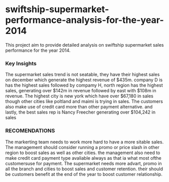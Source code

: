 # swiftship-supermarket-performance-analysis-for-the-year-2014
This project aim to provide detailed analysis on swiftship supermarket sales performance for the year 2014.
### Key Insights 
The supermarket sales trend is not seatable, they have their highest sales on december which generate the highest revenue of $435m. 
company D is has the highest sales followed by compamy H, north region has the highest sales, generating over $142m in revenue followed by east with $108m in revenue.
The highest city is new york which have over $67,180 in sales though other cities like poltland and maimi is trying in sales.
The customers also make use of credit card more than other payment alternative. and lastly, the best sales rep is Nancy Freecher generating over $104,242 in sales
### RECOMENDATIONS
The markerting team needs to work more hard to have a more sitable sales.
The management should consider running a promo or price slash in other region to boost sales as well as other cities.
the management also need to make credit card payment type avaliable always as that ia what most ofthe customersuse for payment.
The  supermarket needs more advart, promo in all the branch and cities to boost sales and customer retention.
their should be customers benefit at the end of the year to boost customer relationship.
